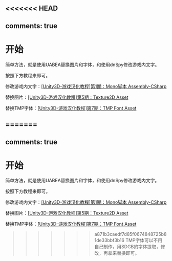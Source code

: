 <<<<<<< HEAD
---
comments: true
---

# 开始

简单方法，就是使用UABEA替换图片和字体，和使用dnSpy修改游戏内文字。

按照下方教程来即可。

修改游戏内文字：[[Unity3D-游戏汉化教程]第1期：Mono脚本 Assembly-CSharp](https://www.bilibili.com/video/BV12K4y1j7w7)

替换图片：[[Unity3D-游戏汉化教程]第5期：Texture2D Asset](https://www.bilibili.com/video/BV1kz4y1y72z)

替换TMP字体：[[Unity3D-游戏汉化教程]第7期：TMP Font Asset](https://www.bilibili.com/video/BV1D5411V7MK)

=======
---
comments: true
---

# 开始

简单方法，就是使用UABEA替换图片和字体，和使用dnSpy修改游戏内文字。

按照下方教程来即可。

修改游戏内文字：[[Unity3D-游戏汉化教程]第1期：Mono脚本 Assembly-CSharp](https://www.bilibili.com/video/BV12K4y1j7w7)

替换图片：[[Unity3D-游戏汉化教程]第5期：Texture2D Asset](https://www.bilibili.com/video/BV1kz4y1y72z)

替换TMP字体：[[Unity3D-游戏汉化教程]第7期：TMP Font Asset](https://www.bilibili.com/video/BV1D5411V7MK)

>>>>>>> a871b3caedf7d85f0674848725b81de33bbf3b16
TMP字体可以不用自己制作，用SDGB的字体提取，修改，再拿来替换即可。